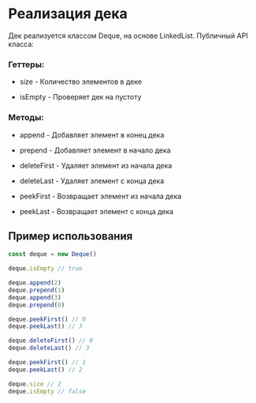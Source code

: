 # Реализация дека

Дек реализуется классом Deque, на основе LinkedList. Публичный API класса:

### Геттеры:

- size - Количество элементов в деке

- isEmpty - Проверяет дек на пустоту

### Методы:

- append - Добавляет элемент в конец дека

- prepend - Добавляет элемент в начало дека

- deleteFirst - Удаляет элемент из начала дека

- deleteLast - Удаляет элемент с конца дека

- peekFirst - Возвращает элемент из начала дека

- peekLast - Возвращает элемент с конца дека

## Пример использования

```js
const deque = new Deque()

deque.isEmpty // true

deque.append(2)
deque.prepend(1)
deque.append(3)
deque.prepend(0)

deque.peekFirst() // 0
deque.peekLast() // 3

deque.deleteFirst() // 0
deque.deleteLast() // 3

deque.peekFirst() // 1
deque.peekLast() // 2

deque.size // 2
deque.isEmpty // false
```